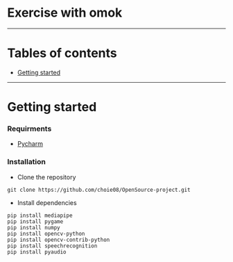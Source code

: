 # Exercise with omok

---

# Tables of contents
- [Getting started](#getting-started)

---

# Getting started

### Requirments
  - [Pycharm](https://www.jetbrains.com/ko-kr/pycharm/download/)

### Installation
  - Clone the repository
  ```
  git clone https://github.com/choie08/OpenSource-project.git
  ```
  
  - Install dependencies
  ```
  pip install mediapipe
  pip install pygame
  pip install numpy
  pip install opencv-python
  pip install opencv-contrib-python
  pip install speechrecognition
  pip install pyaudio
  ```
  
